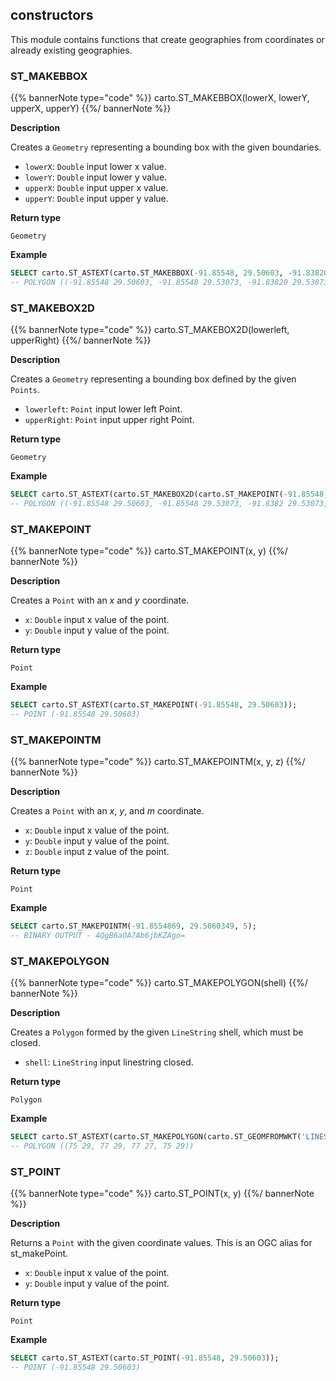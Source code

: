 ## constructors

<div class="badges"><div class="core"></div></div>

This module contains functions that create geographies from coordinates or already existing geographies.

### ST_MAKEBBOX

{{% bannerNote type="code" %}}
carto.ST_MAKEBBOX(lowerX, lowerY, upperX, upperY)
{{%/ bannerNote %}}

**Description**

Creates a `Geometry` representing a bounding box with the given boundaries.

* `lowerX`: `Double` input lower x value.
* `lowerY`: `Double` input lower y value.
* `upperX`: `Double` input upper x value.
* `upperY`: `Double` input upper y value.

**Return type**

`Geometry`

**Example**

```sql
SELECT carto.ST_ASTEXT(carto.ST_MAKEBBOX(-91.85548, 29.50603, -91.83820, 29.53073)) AS bbox;
-- POLYGON ((-91.85548 29.50603, -91.85548 29.53073, -91.83820 29.53073, -91.8382 29.50603, -91.85548 29.50603))
```


### ST_MAKEBOX2D

{{% bannerNote type="code" %}}
carto.ST_MAKEBOX2D(lowerleft, upperRight)
{{%/ bannerNote %}}

**Description**

Creates a `Geometry` representing a bounding box defined by the given `Points`.

* `lowerleft`: `Point` input lower left Point.
* `upperRight`: `Point` input upper right Point.

**Return type**

`Geometry`

**Example**

```sql
SELECT carto.ST_ASTEXT(carto.ST_MAKEBOX2D(carto.ST_MAKEPOINT(-91.85548, 29.50603), carto.ST_MAKEPOINT(-91.83820, 29.53073))) AS bbox;
-- POLYGON ((-91.85548 29.50603, -91.85548 29.53073, -91.8382 29.53073, -91.8382 29.50603, -91.85548 29.50603))
```


### ST_MAKEPOINT

{{% bannerNote type="code" %}}
carto.ST_MAKEPOINT(x, y)
{{%/ bannerNote %}}

**Description**

Creates a `Point` with an _x_ and _y_ coordinate.

* `x`: `Double` input x value of the point.
* `y`: `Double` input y value of the point.

**Return type**

`Point`

**Example**

```sql
SELECT carto.ST_ASTEXT(carto.ST_MAKEPOINT(-91.85548, 29.50603));
-- POINT (-91.85548 29.50603)
```


### ST_MAKEPOINTM

{{% bannerNote type="code" %}}
carto.ST_MAKEPOINTM(x, y, z)
{{%/ bannerNote %}}

**Description**

Creates a `Point` with an _x_, _y_, and _m_ coordinate.

* `x`: `Double` input x value of the point.
* `y`: `Double` input y value of the point.
* `z`: `Double` input z value of the point.

**Return type**

`Point`

**Example**

```sql
SELECT carto.ST_MAKEPOINTM(-91.8554869, 29.5060349, 5);
-- BINARY OUTPUT - 4QgB6aOA7Ab6jbKZAgo=
```


### ST_MAKEPOLYGON

{{% bannerNote type="code" %}}
carto.ST_MAKEPOLYGON(shell)
{{%/ bannerNote %}}

**Description**

Creates a `Polygon` formed by the given `LineString` shell, which must be closed.

* `shell`: `LineString` input linestring closed.

**Return type**

`Polygon`

**Example**

```sql
SELECT carto.ST_ASTEXT(carto.ST_MAKEPOLYGON(carto.ST_GEOMFROMWKT('LINESTRING(75 29,77 29,77 27, 75 29)')));
-- POLYGON ((75 29, 77 29, 77 27, 75 29))
```


### ST_POINT

{{% bannerNote type="code" %}}
carto.ST_POINT(x, y)
{{%/ bannerNote %}}

**Description**

Returns a `Point` with the given coordinate values. This is an OGC alias for st_makePoint.

* `x`: `Double` input x value of the point.
* `y`: `Double` input y value of the point.

**Return type**

`Point`

**Example**

```sql
SELECT carto.ST_ASTEXT(carto.ST_POINT(-91.85548, 29.50603));
-- POINT (-91.85548 29.50603)
```
